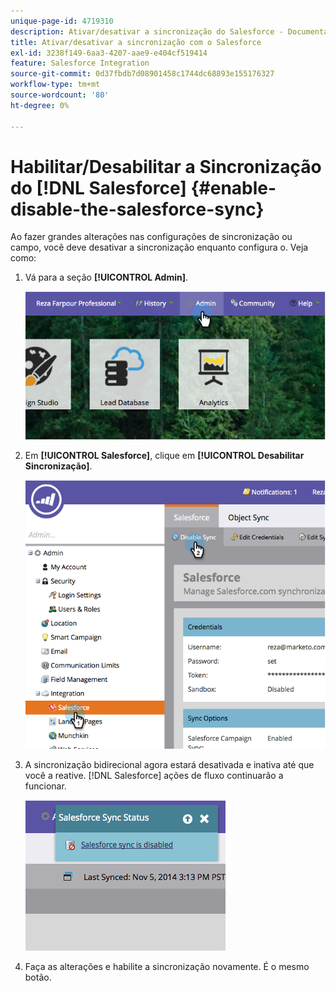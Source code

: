 ```yaml
---
unique-page-id: 4719310
description: Ativar/desativar a sincronização do Salesforce - Documentação do Marketo - Documentação do produto
title: Ativar/desativar a sincronização com o Salesforce
exl-id: 3238f149-6aa3-4207-aae9-e404cf519414
feature: Salesforce Integration
source-git-commit: 0d37fbdb7d08901458c1744dc68893e155176327
workflow-type: tm+mt
source-wordcount: '80'
ht-degree: 0%

---
```


# Habilitar/Desabilitar a Sincronização do [!DNL Salesforce] {#enable-disable-the-salesforce-sync}

Ao fazer grandes alterações nas configurações de sincronização ou campo, você deve desativar a sincronização enquanto configura o. Veja como:

1. Vá para a seção **[!UICONTROL Admin]**.

   ![](assets/image2014-12-10-13-3a24-3a35.png)

1. Em **[!UICONTROL Salesforce]**, clique em **[!UICONTROL Desabilitar Sincronização]**.

   ![](assets/image2014-12-10-13-3a24-3a47.png)

1. A sincronização bidirecional agora estará desativada e inativa até que você a reative. [!DNL Salesforce] ações de fluxo continuarão a funcionar.

   ![](assets/image2014-12-10-13-3a24-3a58.png)

1. Faça as alterações e habilite a sincronização novamente. É o mesmo botão.
